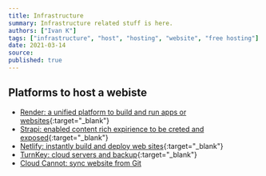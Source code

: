 ```yaml
---
title: Infrastructure
summary: Infrastructure related stuff is here.
authors: ["Ivan K"]
tags: ["infrastructure", "host", "hosting", "website", "free hosting"]
date: 2021-03-14
source:
published: true
---
```


## Platforms to host a webiste

- [Render: a unified platform to build and run apps or websites](https://render.com){:target="_blank"}
- [Strapi: enabled content rich expirience to be creted and exposed](https://strapi.io){:target="_blank"}
- [Netlify: instantly build and deploy web sites](https://www.netlify.com){:target="_blank"}
- [TurnKey: cloud servers and backup](https://hub.turnkeylinux.org){:target="_blank"}
- [Cloud Cannot: sync website from Git](https://cloudcannon.com/)
